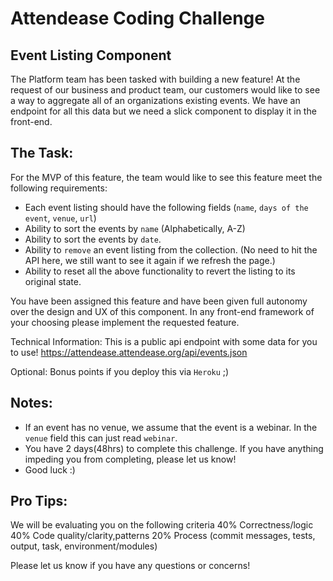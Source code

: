 # Attendease Coding Challenge 

## Event Listing Component

The Platform team has been tasked with building a new feature! At the request of our business and product team, our customers would like to see a way to aggregate all of an organizations existing events. We have an endpoint for all this data but we need a slick component to display it in the front-end. 

## The Task: 
For the MVP of this feature, the team would like to see this feature meet the following requirements:
- Each event listing should have the following fields (`name`, `days of the event`, `venue`, `url`)
- Ability to sort the events by `name` (Alphabetically, A-Z)
- Ability to sort the events by `date`. 
- Ability to `remove` an event listing from the collection. (No need to hit the API here, we still want to see it again if we refresh the page.)
- Ability to reset all the above functionality to revert the listing to its original state. 

You have been assigned this feature and have been given full autonomy over the design and UX of this component. In any front-end framework of your choosing please implement the requested feature. 

Technical Information:
This is a public api endpoint with some data for you to use! 
https://attendease.attendease.org/api/events.json

Optional: 
Bonus points if you deploy this via `Heroku` ;)

## Notes: 
- If an event has no venue, we assume that the event is a webinar. In the `venue` field this can just read `webinar`.
- You have 2 days(48hrs) to complete this challenge. If you have anything impeding you from completing, please let us know! 
- Good luck :) 

## Pro Tips:  
We will be evaluating you on the following criteria
40% Correctness/logic
40% Code quality/clarity,patterns
20% Process (commit messages, tests, output, task, environment/modules)

Please let us know if you have any questions or concerns! 
